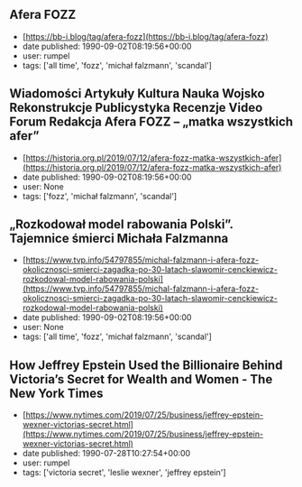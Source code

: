 ## Afera FOZZ
 - [https://bb-i.blog/tag/afera-fozz](https://bb-i.blog/tag/afera-fozz)
 - date published: 1990-09-02T08:19:56+00:00
 - user: rumpel
 - tags: ['all time', 'fozz', 'michał falzmann', 'scandal']

## Wiadomości     Artykuły     Kultura     Nauka     Wojsko     Rekonstrukcje     Publicystyka     Recenzje     Video     Forum     Redakcja  Afera FOZZ – „matka wszystkich afer”
 - [https://historia.org.pl/2019/07/12/afera-fozz-matka-wszystkich-afer](https://historia.org.pl/2019/07/12/afera-fozz-matka-wszystkich-afer)
 - date published: 1990-09-02T08:19:56+00:00
 - user: None
 - tags: ['fozz', 'michał falzmann', 'scandal']

## „Rozkodował model rabowania Polski”. Tajemnice śmierci Michała Falzmanna
 - [https://www.tvp.info/54797855/michal-falzmann-i-afera-fozz-okolicznosci-smierci-zagadka-po-30-latach-slawomir-cenckiewicz-rozkodowal-model-rabowania-polski](https://www.tvp.info/54797855/michal-falzmann-i-afera-fozz-okolicznosci-smierci-zagadka-po-30-latach-slawomir-cenckiewicz-rozkodowal-model-rabowania-polski)
 - date published: 1990-09-02T08:19:56+00:00
 - user: None
 - tags: ['all time', 'fozz', 'michał falzmann', 'scandal']

## How Jeffrey Epstein Used the Billionaire Behind Victoria’s Secret for Wealth and Women - The New York Times
 - [https://www.nytimes.com/2019/07/25/business/jeffrey-epstein-wexner-victorias-secret.html](https://www.nytimes.com/2019/07/25/business/jeffrey-epstein-wexner-victorias-secret.html)
 - date published: 1990-07-28T10:27:54+00:00
 - user: rumpel
 - tags: ['victoria secret', 'leslie wexner', 'jeffrey epstein']

